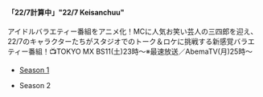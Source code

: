 #### 「22/7計算中」"22/7 Keisanchuu"

アイドルバラエティー番組をアニメ化！MCに人気お笑い芸人の三四郎を迎え、22/7のキャラクターたちがスタジオでのトーク＆ロケに挑戦する新感覚バラエティー番組！📺TOKYO MX BS11(土)23時～※最速放送／AbemaTV(月)25時～ 

- [Season 1](/227Keisanchuu/S1/227Keisanchuu_S1.md)

- Season 2
